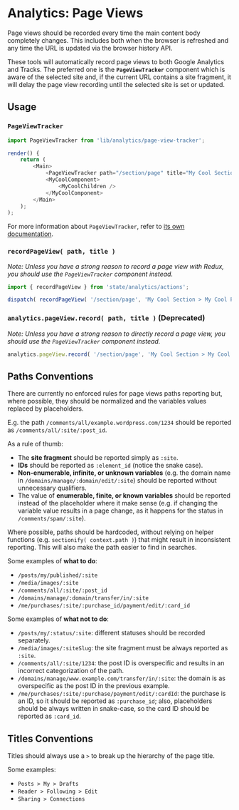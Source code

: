 Analytics: Page Views
=====================

Page views should be recorded every time the main content body completely changes. This includes both when the browser is refreshed and any time the URL is updated via the browser history API.

These tools will automatically record page views to both Google Analytics and Tracks. The preferred one is the **`PageViewTracker`** component which is aware of the selected site and, if the current URL contains a site fragment, it will delay the page view recording until the selected site is set or updated.

## Usage

### `PageViewTracker`

```js
import PageViewTracker from 'lib/analytics/page-view-tracker';

render() {
	return (
		<Main>
			<PageViewTracker path="/section/page" title="My Cool Section > My Cool Page" />
			<MyCoolComponent>
				<MyCoolChildren />
			</MyCoolComponent>
		</Main>
	);
);
```

For more information about `PageViewTracker`, refer to [its own documentation](https://github.com/Automattic/wp-calypso/tree/master/client/lib/analytics/page-view-tracker).

### `recordPageView( path, title )`

_Note: Unless you have a strong reason to record a page view with Redux, you should use the `PageViewTracker` component instead._

```js
import { recordPageView } from 'state/analytics/actions';

dispatch( recordPageView( '/section/page', 'My Cool Section > My Cool Page' ) );
```

### `analytics.pageView.record( path, title )` (Deprecated)

_Note: Unless you have a strong reason to directly record a page view, you should use the `PageViewTracker` component instead._

```js
analytics.pageView.record( '/section/page', 'My Cool Section > My Cool Page' );
```

## Paths Conventions

There are currently no enforced rules for page views paths reporting but, where possible, they should be normalized and the variables values replaced by placeholders.

E.g. the path `/comments/all/example.wordpress.com/1234` should be reported as `/comments/all/:site/:post_id`.

As a rule of thumb:

- The **site fragment** should be reported simply as `:site`.
- **IDs** should be reported as `:element_id` (notice the snake case).
- **Non-enumerable, infinite, or unknown variables** (e.g. the domain name in `/domains/manage/:domain/edit/:site`) should be reported without unnecessary qualifiers.
- The value of **enumerable, finite, or known variables** should be reported instead of the placeholder where it make sense (e.g. if changing the variable value results in a page change, as it happens for the status in `/comments/spam/:site`).

Where possible, paths should be hardcoded, without relying on helper functions (e.g. `sectionify( context.path )`) that might result in inconsistent reporting. This will also make the path easier to find in searches.

Some examples of **what to do**:

- `/posts/my/published/:site`
- `/media/images/:site`
- `/comments/all/:site/:post_id`
- `/domains/manage/:domain/transfer/in/:site`
- `/me/purchases/:site/:purchase_id/payment/edit/:card_id`

Some examples of **what not to do**:

- `/posts/my/:status/:site`: different statuses should be recorded separately.
- `/media/images/:siteSlug`: the site fragment must be always reported as `:site`.
- `/comments/all/:site/1234`: the post ID is overspecific and results in an incorrect categorization of the path.
- `/domains/manage/www.example.com/transfer/in/:site`: the domain is as overspecific as the post ID in the previous example.
- `/me/purchases/:site/:purchase/payment/edit/:cardId`: the purchase is an ID, so it should be reported as `:purchase_id`; also, placeholders should be always written in snake-case, so the card ID should be reported as `:card_id`.

## Titles Conventions

Titles should always use a `>` to break up the hierarchy of the page title.

Some examples:

- `Posts > My > Drafts`
- `Reader > Following > Edit`
- `Sharing > Connections`

